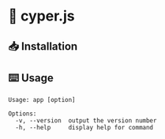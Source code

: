 # 🔐 cyper.js
## 📥 Installation
## ⌨️ Usage 
```
Usage: app [option]

Options:
  -v, --version  output the version number
  -h, --help     display help for command
```